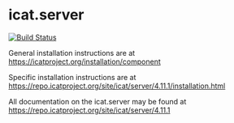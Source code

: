 # icat.server

[![Build Status](https://travis-ci.org/icatproject/icat.server.svg?branch=master)](https://travis-ci.org/icatproject/icat.server)

General installation instructions are at https://icatproject.org/installation/component

Specific installation instructions are at https://repo.icatproject.org/site/icat/server/4.11.1/installation.html

All documentation on the icat.server may be found at https://repo.icatproject.org/site/icat/server/4.11.1
